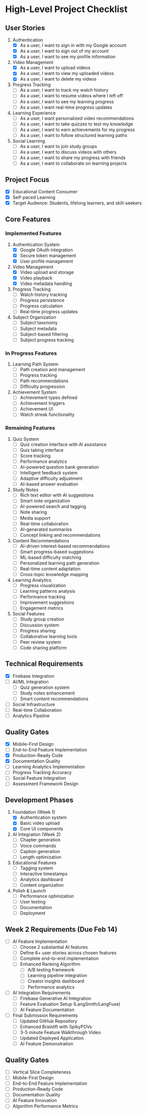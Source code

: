 # High-Level Project Checklist

## User Stories
1. Authentication
   - [x] As a user, I want to sign in with my Google account
   - [x] As a user, I want to sign out of my account
   - [x] As a user, I want to see my profile information

2. Video Management
   - [x] As a user, I want to upload videos
   - [x] As a user, I want to view my uploaded videos
   - [x] As a user, I want to delete my videos

3. Progress Tracking
   - [ ] As a user, I want to track my watch history
   - [ ] As a user, I want to resume videos where I left off
   - [ ] As a user, I want to see my learning progress
   - [ ] As a user, I want real-time progress updates

4. Learning Experience
   - [ ] As a user, I want personalized video recommendations
   - [ ] As a user, I want to take quizzes to test my knowledge
   - [ ] As a user, I want to earn achievements for my progress
   - [ ] As a user, I want to follow structured learning paths

5. Social Learning
   - [ ] As a user, I want to join study groups
   - [ ] As a user, I want to discuss videos with others
   - [ ] As a user, I want to share my progress with friends
   - [ ] As a user, I want to collaborate on learning projects

## Project Focus
- [x] Educational Content Consumer
- [x] Self-paced Learning
- [x] Target Audience: Students, lifelong learners, and skill-seekers

## Core Features

### Implemented Features
1. Authentication System
   - [x] Google OAuth integration
   - [x] Secure token management
   - [x] User profile management

2. Video Management
   - [x] Video upload and storage
   - [x] Video playback
   - [x] Video metadata handling

3. Progress Tracking
   - [ ] Watch history tracking
   - [ ] Progress persistence
   - [ ] Progress calculation
   - [ ] Real-time progress updates

4. Subject Organization
   - [ ] Subject taxonomy
   - [ ] Subject metadata
   - [ ] Subject-based filtering
   - [ ] Subject progress tracking

### In Progress Features
1. Learning Path System
   - [ ] Path creation and management
   - [ ] Progress tracking
   - [ ] Path recommendations
   - [ ] Difficulty progression

2. Achievement System
   - [ ] Achievement types defined
   - [ ] Achievement triggers
   - [ ] Achievement UI
   - [ ] Watch streak functionality

### Remaining Features
1. Quiz System
   - [ ] Quiz creation interface with AI assistance
   - [ ] Quiz taking interface
   - [ ] Score tracking
   - [ ] Performance analytics
   - [ ] AI-powered question bank generation
   - [ ] Intelligent feedback system
   - [ ] Adaptive difficulty adjustment
   - [ ] AI-based answer evaluation

2. Study Notes
   - [ ] Rich text editor with AI suggestions
   - [ ] Smart note organization
   - [ ] AI-powered search and tagging
   - [ ] Note sharing
   - [ ] Media support
   - [ ] Real-time collaboration
   - [ ] AI-generated summaries
   - [ ] Concept linking and recommendations

3. Content Recommendations
   - [ ] AI-driven interest-based recommendations
   - [ ] Smart progress-based suggestions
   - [ ] ML-based difficulty matching
   - [ ] Personalized learning path generation
   - [ ] Real-time content adaptation
   - [ ] Cross-topic knowledge mapping

4. Learning Analytics
   - [ ] Progress visualization
   - [ ] Learning patterns analysis
   - [ ] Performance tracking
   - [ ] Improvement suggestions
   - [ ] Engagement metrics

5. Social Features
   - [ ] Study group creation
   - [ ] Discussion system
   - [ ] Progress sharing
   - [ ] Collaborative learning tools
   - [ ] Peer review system
   - [ ] Code sharing platform

## Technical Requirements
- [x] Firebase Integration
- [ ] AI/ML Integration
  - [ ] Quiz generation system
  - [ ] Study notes enhancement
  - [ ] Smart content recommendations
- [ ] Social Infrastructure
- [ ] Real-time Collaboration
- [ ] Analytics Pipeline

## Quality Gates
- [x] Mobile-First Design
- [ ] End-to-End Feature Implementation
- [x] Production-Ready Code
- [x] Documentation Quality
- [ ] Learning Analytics Implementation
- [ ] Progress Tracking Accuracy
- [ ] Social Feature Integration
- [ ] Assessment Framework Design

## Development Phases
1. Foundation (Week 1)
   - [x] Authentication system
   - [x] Basic video upload
   - [x] Core UI components

2. AI Integration (Week 2)
   - [ ] Chapter generation
   - [ ] Voice commands
   - [ ] Caption generation
   - [ ] Length optimization

3. Educational Features
   - [ ] Tagging system
   - [ ] Interactive timestamps
   - [ ] Analytics dashboard
   - [ ] Content organization

4. Polish & Launch
   - [ ] Performance optimization
   - [ ] User testing
   - [ ] Documentation
   - [ ] Deployment

## Week 2 Requirements (Due Feb 14)
- [ ] AI Feature Implementation
  - [ ] Choose 2 substantial AI features
  - [ ] Define 6+ user stories across chosen features
  - [ ] Complete end-to-end implementation
  - [ ] Enhanced Ranking Algorithm
    - [ ] A/B testing framework
    - [ ] Learning pipeline integration
    - [ ] Creator insights dashboard
    - [ ] Performance analytics

- [ ] AI Integration Requirements
  - [ ] Firebase Generative AI Integration
  - [ ] Feature Evaluation Setup (LangSmith/LangFuse)
  - [ ] AI Feature Documentation

- [ ] Final Submission Requirements
  - [ ] Updated GitHub Repository
  - [ ] Enhanced Brainlift with SpikyPOVs
  - [ ] 3-5 minute Feature Walkthrough Video
  - [ ] Updated Deployed Application
  - [ ] AI Feature Demonstration

## Quality Gates
- [ ] Vertical Slice Completeness
- [ ] Mobile-First Design
- [ ] End-to-End Feature Implementation
- [ ] Production-Ready Code
- [ ] Documentation Quality
- [ ] AI Feature Innovation
- [ ] Algorithm Performance Metrics